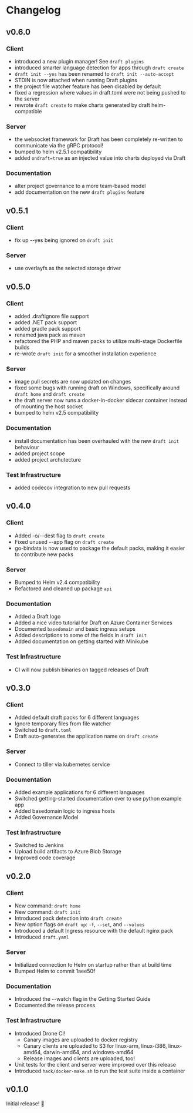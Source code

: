 # Changelog

## v0.6.0

### Client

* introduced a new plugin manager! See `draft plugins`
* introduced smarter language detection for apps through `draft create`
* `draft init --yes` has been renamed to `draft init --auto-accept`
* STDIN is now attached when running Draft plugins
* the project file watcher feature has been disabled by default
* fixed a regression where values in draft.toml were not being pushed to the server
* rewrote `draft create` to make charts generated by draft helm-compatible

### Server

* the websocket framework for Draft has been completely re-written to communicate via the gRPC protocol!
* bumped to helm v2.5.1 compatibility
* added `ondraft=true` as an injected value into charts deployed via Draft

### Documentation

* alter project governance to a more team-based model
* add documentation on the new `draft plugins` feature

## v0.5.1

### Client

* fix up --yes being ignored on `draft init`

### Server

* use overlayfs as the selected storage driver

## v0.5.0

### Client

* added .draftignore file support
* added .NET pack support
* added gradle pack support
* renamed java pack as maven
* refactored the PHP and maven packs to utilize multi-stage Dockerfile builds
* re-wrote `draft init` for a smoother installation experience

### Server

* image pull secrets are now updated on changes
* fixed some bugs with running draft on Windows, specifically around `draft home` and `draft create`
* the draft server now runs a docker-in-docker sidecar container instead of mounting the host socket
* bumped to helm v2.5 compatibility

### Documentation

* install documentation has been overhauled with the new `draft init` behaviour
* added project scope
* added project archutecture

### Test Infrastructure

* added codecov integration to new pull requests

## v0.4.0

### Client

* Added -o/--dest flag to `draft create`
* Fixed unused --app flag on `draft create`
* go-bindata is now used to package the default packs, making it easier to contribute new packs

### Server

* Bumped to Helm v2.4 compatibility
* Refactored and cleaned up package `api`

### Documentation

* Added a Draft logo
* Added a nice video tutorial for Draft on Azure Container Services
* Documented `basedomain` and basic ingress setups
* Added descriptions to some of the fields in `draft init`
* Added documentation on getting started with Minikube

### Test Infrastructure

* CI will now publish binaries on tagged releases of Draft

## v0.3.0

### Client

* Added default draft packs for 6 different languages
* Ignore temporary files from file watcher
* Switched to `draft.toml`
* Draft auto-generates the application name on `draft create`

### Server

* Connect to tiller via kubernetes service

### Documentation

* Added example applications for 6 different languages
* Switched getting-started documentation over to use python example app
* Added basedomain logic to ingress hosts
* Added Governance Model

### Test Infrastructure

* Switched to Jenkins
* Upload build artifacts to Azure Blob Storage
* Improved code coverage

## v0.2.0

### Client

* New command: `draft home`
* New command: `draft init`
* Introduced pack detection into `draft create`
* New option flags on `draft up`: `-f`, `--set`, and `--values`
* Introduced a default Ingress resource with the default nginx pack
* Introduced `draft.yaml`

### Server

* Initialized connection to Helm on startup rather than at build time
* Bumped Helm to commit 1aee50f

### Documentation

* Introduced the --watch flag in the Getting Started Guide
* Documented the release process 

### Test Infrastructure

* Introduced Drone CI!
  * Canary images are uploaded to docker registry
  * Canary clients are uploaded to S3 for linux-arm, linux-i386, linux-amd64, darwin-amd64, and windows-amd64
  * Release images and clients are uploaded, too!
* Unit tests for the client and server were improved over this release
* Introduced `hack/docker-make.sh` to run the test suite inside a container

## v0.1.0

Initial release! :tada:
